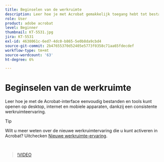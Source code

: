 ```yaml
---
title: Beginselen van de werkruimte
description: Leer hoe je met Acrobat gemakkelijk toegang hebt tot bestanden en tools op desktop, internet en mobiele apparaten
role: User
product: adobe acrobat
level: Beginner
thumbnail: KT-5531.jpg
jira: KT-5531
exl-id: 4638061c-6ed7-4dc0-b865-5e0b8da9cbd4
source-git-commit: 2b47655370d52405e5773f0358c71aa65fdecdef
workflow-type: tm+mt
source-wordcount: '63'
ht-degree: 6%

---
```


# Beginselen van de werkruimte

Leer hoe je met de Acrobat-interface eenvoudig bestanden en tools kunt openen op desktop, internet en mobiele apparaten, dankzij een consistente werkruimteervaring.

>[!TIP]
>
>Wilt u meer weten over de nieuwe werkruimtervaring die u kunt activeren in Acrobat? Uitchecken [Nieuwe werkruimte-ervaring](new-workspace.md).

<br>

>[!VIDEO](https://video.tv.adobe.com/v/337971?quality=12&learn=on&hidetitle=true)
